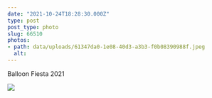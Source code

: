 ```yaml
---
date: "2021-10-24T18:28:30.000Z"
type: post 
post_type: photo
slug: 66510
photos: 
- path: data/uploads/61347da0-1e08-40d3-a3b3-f0b08390988f.jpeg
  alt: 
---
```

Balloon Fiesta 2021


![](https://brandontreb.com/data/uploads/61347da0-1e08-40d3-a3b3-f0b08390988f.jpeg)
